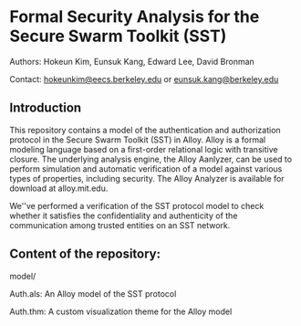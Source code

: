 # Formal Security Analysis for the Secure Swarm Toolkit (SST)

Authors: Hokeun Kim, Eunsuk Kang, Edward Lee, David Bronman

Contact: hokeunkim@eecs.berkeley.edu or eunsuk.kang@berkeley.edu

## Introduction 

This repository contains a model of the authentication and authorization protocol in the Secure Swarm Toolkit (SST) in Alloy. Alloy is a formal modeling language based on a first-order relational logic with transitive closure. The underlying analysis engine, the Alloy Aanlyzer, can be used to perform simulation and automatic verification of a model against various types of properties, including security. The Alloy Analyzer is available for download at alloy.mit.edu.

We''ve performed a verification of the SST protocol model to check whether it satisfies the confidentiality and authenticity of the communication among trusted entities on an SST network.

## Content of the repository:

model/

  Auth.als: An Alloy model of the SST protocol

  Auth.thm: A custom visualization theme for the Alloy model
  
